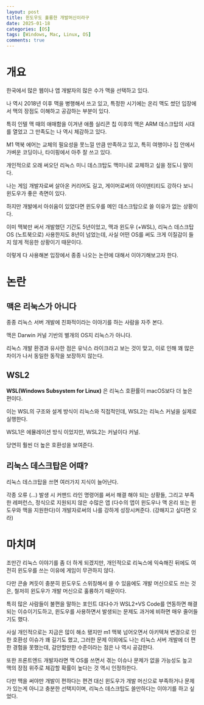 ```yaml
---
layout: post
title: 윈도우도 훌륭한 개발머신이라구
date: 2025-01-18
categories: [OS]
tags: [Windows, Mac, Linux, OS]
comments: true
---
```


# 개요

한국에서 많은 웹이나 앱 개발자의 많은 수가 맥을 선택하고 있다.

나 역시 2018년 이후 맥을 병행해서 쓰고 있고, 특정한 시기에는 온리 맥도 썼던 입장에서 맥의 장점도 이해하고 공감하는 부분이 있다.

특히 인텔 맥 때의 애매함을 이겨낸 애플 실리콘 칩 이후의 맥은 ARM 데스크탑의 시대를 열었고 그 만족도는 나 역시 체감하고 있다.

M1 맥북 에어는 교체의 필요성을 못느낄 만큼 만족하고 있고, 특히 여행이나 집 안에서 가벼운 코딩이나, 타이핑에서 아주 잘 쓰고 있다.

개인적으로 오래 써오던 리눅스 미니 데스크탑도 맥미니로 교체하고 싶을 정도니 말이다.

나는 게임 개발자로써 살아온 커리어도 길고, 게이머로써의 아이덴티티도 강하다 보니 윈도우가 좋은 측면이 있다.

하지만 개발에서 아쉬움이 있었다면 윈도우를 메인 데스크탑으로 쓸 이유가 없는 상황이다.

이미 맥북만 써서 개발했던 기간도 5년이었고, 맥과 윈도우 (+WSL), 리눅스 데스크탑 OS (노트북으로) 사용한지도 8년이 넘었는데, 사실 어떤 OS를 써도 크게 이질감이 들지 않게 적응한 상황이기 때문이다.

이렇게 다 사용해본 입장에서 종종 나오는 논란에 대해서 이야기해보고자 한다.

# 논란

## 맥은 리눅스가 아니다
종종 리눅스 서버 개발에 친화적이라는 이야기를 하는 사람을 자주 본다.

맥은 Darwin 커널 기반의 별개의 OS지 리눅스가 아니다.

리눅스 개발 환경과 유사한 점은 유닉스 라이크라고 보는 것이 맞고, 이로 인해 꽤 많은 차이가 나서 동일한 동작을 보장하지 않는다.

## WSL2

**WSL(Windows Subsystem for Linux)** 은 리눅스 호환률이 macOS보다 더 높은 편이다. 

이는 WSL의 구조와 설계 방식이 리눅스와 직접적인데, WSL2는 리눅스 커널을 실제로 실행한다. 

WSL1은 에뮬레이션 방식 이었지만, WSL2는 커널이다 커널.

당연히 훨씬 더 높은 호환성을 보여준다.
## 리눅스 데스크탑은 어때?

리눅스 데스크탑을 쓰면 여러가지 지식이 늘어난다.

각종 오류 (...) 발생 시 커맨드 라인 명령어를 써서 해결 해야 되는 상황들, 그리고 부족한 레퍼런스, 정식으로 지원되지 않은 수많은 앱 (다수의 앱이 윈도우나 맥 온리 또는 윈도우와 맥을 지원한다)이 개발자로써의 나를 강하게 성장시켜준다. (강해지고 싶다면 오라)

# 마치며

조만간 리눅스 이야기를 좀 더 하게 되겠지만, 개인적으로 리눅스에 익숙해진 뒤에도 여전히 윈도우를 쓰는 이유에 게임이 무관하지 않다.

다만 콘솔 켜듯이 충분히 윈도우도 스위칭해서 쓸 수 있음에도 개발 머신으로도 쓰는 것은, 철저히 윈도우가 개발 머신으로 훌륭하기 때문이다.

특히 많은 사람들이 불편을 말하는 포인트 대다수가 WSL2+VS Code를 연동하면 해결되는 이슈이기도하고, 윈도우를 사용하면서 발생되는 문제도 과거에 비하면 매우 줄어들기도 했다.

사실 개인적으로는 지금은 많이 해소 됐지만 m1 맥북 넘어오면서 아키텍쳐 변경으로 인한 호환성 이슈가 꽤 길기도 했고, 그러한 문제 이외에도 나는 리눅스 서버 개발에 더 편한 경험을 못했는데, 감안할만한 수준이라는 점은 나 역시 공감한다.

또한 프론트엔드 개발자라면 맥 OS를 쓰면서 겪는 이슈나 문제가 없을 가능성도 높고 맥의 장점 위주로 체감할 확률이 높다는 것 역시 인정하한다.

다만 맥을 써야만 개발이 편하다는 편견 대신 윈도우가 개발 머신으로 부족하거나 문제가 있는게 아니고 충분한 선택지이며, 리눅스 데스크탑도 쓸만하다는 이야기를 하고 싶었다.

